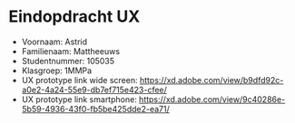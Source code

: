 # Eindopdracht UX

- Voornaam: Astrid  
- Familienaam: Mattheeuws
- Studentnummer: 105035
- Klasgroep: 1MMPa
- UX prototype link wide screen: https://xd.adobe.com/view/b9dfd92c-a0e2-4a24-55e9-db7ef715e423-cfee/
- UX prototype link smartphone: https://xd.adobe.com/view/9c40286e-5b59-4936-43f0-fb5be425dde2-ea71/